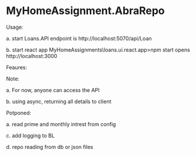 # MyHomeAssignment.AbraRepo


Usage:

a. start Loans.API
   endpoint is http://localhost:5070/api/Loan

b. start react app
   MyHomeAssignments\loans.ui.react.app>npm start
   opens  http://localhost:3000

Feaures:

Note: 

a. For now, anyone can access the API

b. using async, returning all details to client


Potponed: 

a. read prime and monthly intrest from config

c. add logging to BL 

d. repo reading from db or json files

